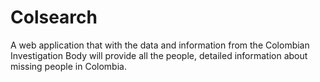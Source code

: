 # Colsearch
A web application that with the data and information from the Colombian Investigation Body will provide all the people, detailed information about missing people in Colombia.

